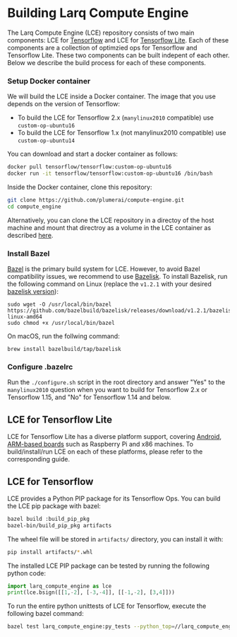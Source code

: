 # Building Larq Compute Engine #

The Larq Compute Engine (LCE) repository consists of two main components:
LCE for [Tensorflow](#LCE-for-Tensorflow) and LCE for [Tensorflow Lite](#LCE-for-Tensorflow-Lite).
Each of these components are a collection of optimzied ops for Tensorflow and
Tensorflow Lite.
These two components can be built indepent of each other. Below we describe
the build process for each of these components.

### Setup Docker container ###
We will build the LCE inside a Docker container.
The image that you use depends on the version of Tensorflow:

- To build the LCE for Tensorflow 2.x (`manylinux2010` compatible)
  use `custom-op-ubuntu16`
- To build the LCE for Tensorflow 1.x (not manylinux2010 compatible)
  use `custom-op-ubuntu14`

You can download and start a docker container as follows:
``` bash
docker pull tensorflow/tensorflow:custom-op-ubuntu16
docker run -it tensorflow/tensorflow:custom-op-ubuntu16 /bin/bash
```

Inside the Docker container, clone this repository:
``` bash
git clone https://github.com/plumerai/compute-engine.git
cd compute_engine
```

Alternatively, you can clone the LCE repository in a directoy of the
host machine and mount that directroy as a volume in the LCE container
as described [here](https://docs.docker.com/storage/volumes/).

### Install Bazel ###

[Bazel](https://bazel.build/) is the primary build system for LCE.
However, to avoid Bazel compatibility issues,
we recommend to use [Bazelisk](https://github.com/bazelbuild/bazelisk).
To install Bazelisk, run the following command on Linux
(replace the ```v1.2.1``` with your desired
[bazelisk version](https://github.com/bazelbuild/bazelisk/releases)):

```shell
sudo wget -O /usr/local/bin/bazel https://github.com/bazelbuild/bazelisk/releases/download/v1.2.1/bazelisk-linux-amd64
sudo chmod +x /usr/local/bin/bazel
```

On macOS, run the follwing command:
```
brew install bazelbuild/tap/bazelisk
```

### Configure .bazelrc ###
Run the ```./configure.sh``` script in the root directory and answer
"Yes" to the ```manylinux2010``` question when you want to build for
Tensorflow 2.x or Tensorflow 1.15, and "No" for Tensorflow 1.14 and below.

## LCE for Tensorflow Lite ##
LCE for Tensorflow Lite has a diverse platform support, covering
[Android](./quickstart_android.md), [ARM-based boards](./quickstart_arm.md)
such as Raspberry Pi and x86 machines. To build/install/run LCE on
each of these platforms, please refer to the corresponding guide.

## LCE for Tensorflow ##

LCE provides a Python PIP package for its Tensorflow Ops.
You can build the LCE pip package with bazel:
``` bash
bazel build :build_pip_pkg
bazel-bin/build_pip_pkg artifacts
```

The wheel file will be stored in `artifacts/` directory, you can install
it with:
``` bash
pip install artifacts/*.whl
```

The installed LCE PIP package can be tested by running the following
python code:
```python
import larq_compute_engine as lce
print(lce.bsign([[1,-2], [-3,-4]], [[-1,-2], [3,4]]))
```

To run the entire python unittests of LCE for Tensorflow, execute the following
bazel command:
``` bash
bazel test larq_compute_engine:py_tests --python_top=//larq_compute_engine:pyruntime
```
